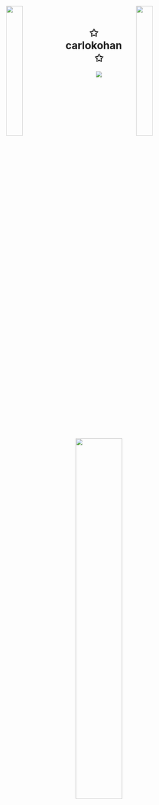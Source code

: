 <img align="left" src="https://user-images.githubusercontent.com/65187002/144930161-2f783401-8d27-4fdf-a2f7-cc0ba32f1f1f.gif" width="30%" style="display:inline;"><img align="right" src="https://user-images.githubusercontent.com/65187002/144930161-2f783401-8d27-4fdf-a2f7-cc0ba32f1f1f.gif" width="30%" style="display:inline;">
<br>
<p align="center">
    <h1 align="center">✩&emsp;carlokohan&emsp;✩</h1>
</p>
<p align="center">
    <img src="https://readme-typing-svg.herokuapp.com/?lines=Wassssssup?;Welcome+to+my+profile!;Have+a+nice+daay!&font=Fira%20Code&color=%23D62F79&center=true&width=280&height=50">
</p>
<br>
<p align="center">
    <a href="https://github.com/carlokohan"><img width="50%" src="https://github-readme-stats.vercel.app/api/top-langs/?username=carlokohan&theme=dark&hide=html,css,cmake,php&layout=compact&langs_count=5&bg_color=101010&hide_title=true"></a>
</p>

